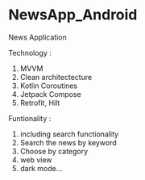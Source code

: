 # NewsApp_Android

News Application

Technology :
1. MVVM 
2. Clean architectecture
3. Kotlin Coroutines
4. Jetpack Compose
5. Retrofit, Hilt

Funtionality :
1. including search functionality
2. Search the news by keyword
3. Choose by category
4. web view
5. dark mode...
